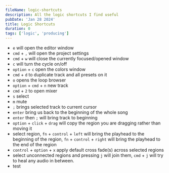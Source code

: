 ```yaml
---
fileName: logic-shortcuts
description: All the logic shortcuts I find useful
pubDate: 'Jan 28 2024'
title: Logic Shortcuts
duration: 0
tags: ['logic', 'producing']
---
```


- `e` will open the editor window
- `cmd` + `,` will open the project settings
- `cmd` + `w` will close the currently focused/opened window
- `c` will turn the cycle on/off
- `option` + `c` open the colors window
- `cmd` + `d` to duplicate track and all presets on it
- `o` opens the loop browser
- `option` + `cmd` + `n` new track
- `cmd` + `2` to open mixer
- `s` select
- `m` mute
- `;` brings selected track to current cursor
- `enter` bring us back to the beginning of the whole song
- `enter` then `;` will bring track to beginning
- `option` + `click` + `drag` will copy the region you are dragging rather than moving it
- select region, `fn` + `control` + `left` will bring the playhead to the beginning of the region, `fn` + `control` + `right` will bring the playhead to the end of the region
- `control` + `option` + `x` apply default cross fade(s) across selected regions
- select unconnected regions and pressing `j` will join them, `cmd` + `j` will try to heal any audio in between.
- test